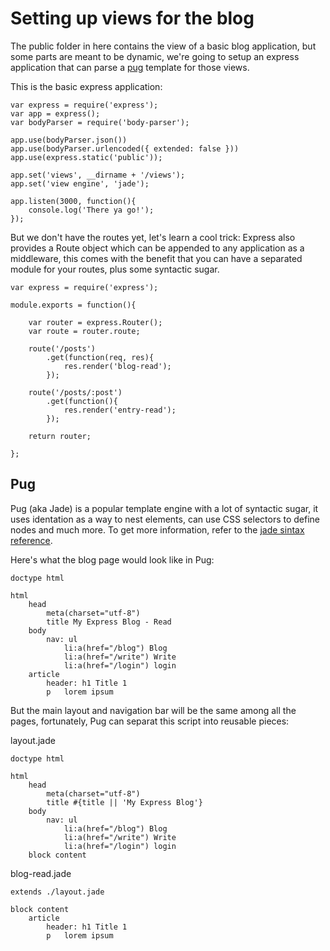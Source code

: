 # Setting up views for the blog

The public folder in here contains the view of a basic blog application, but some parts are meant to be dynamic, we're going to setup an express application that can parse a [pug](http://jade-lang.com/) template for those views.

This is the basic express application:

```
var express = require('express');
var app = express();
var bodyParser = require('body-parser');

app.use(bodyParser.json())
app.use(bodyParser.urlencoded({ extended: false }))
app.use(express.static('public'));

app.set('views', __dirname + '/views');
app.set('view engine', 'jade');

app.listen(3000, function(){
	console.log('There ya go!');
});
```

But we don't have the routes yet, let's learn a cool trick: Express also provides a Route object which can be appended to any application as a middleware, this comes with the benefit that you can have a separated module for your routes, plus some syntactic sugar.

```
var express = require('express');

module.exports = function(){

	var router = express.Router();
	var route = router.route;

	route('/posts')
		.get(function(req, res){
			res.render('blog-read');
		});

	route('/posts/:post')
		.get(function(){
			res.render('entry-read');
		});

	return router;

};
```

## Pug 

Pug (aka Jade) is a popular template engine with a lot of syntactic sugar, it uses identation as a way to nest elements, can use CSS selectors to define nodes and much more. To get more information, refer to the [jade sintax reference](http://jade-lang.com/reference/).

Here's what the blog page would look like in Pug:

```
doctype html

html
	head
		meta(charset="utf-8")
		title My Express Blog - Read
	body
		nav: ul
			li:a(href="/blog") Blog
			li:a(href="/write") Write
			li:a(href="/login") login
	article
		header: h1 Title 1
		p	lorem ipsum
```

But the main layout and navigation bar will be the same among all the pages, fortunately, Pug can separat this script into reusable pieces:

layout.jade
```
doctype html

html
	head
		meta(charset="utf-8")
		title #{title || 'My Express Blog'}
	body
		nav: ul
			li:a(href="/blog") Blog
			li:a(href="/write") Write
			li:a(href="/login") login
	block content
```

blog-read.jade
```
extends ./layout.jade

block content
	article
		header: h1 Title 1
		p	lorem ipsum

```
